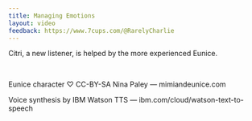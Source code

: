 ```yaml
---
title: Managing Emotions
layout: video
feedback: https://www.7cups.com/@RarelyCharlie
---
```

<script>video = {host: 'Y', id: 'wUCZVQL2VKE'}</script>

Citri, a new listener, is helped by the more experienced Eunice.

&nbsp;

Eunice character ♡ CC-BY-SA Nina Paley — mimiandeunice.com

Voice synthesis by IBM Watson TTS — ibm.com/cloud/watson-text-to-speech
